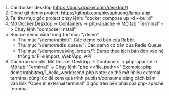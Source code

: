 1. Cài docker desktop (https://docs.docker.com/desktop/)
2. Clone git demo project: https://github.com/nkvuphuong/lamp-app
3. Tại thư mục gốc project chạy lệnh: "docker compose up -d --build"
4. Mở Docker Desktop -> Containers -> php-apache -> Mở tab "Terminal" -> Chạy lệnh "composer install"
5. Source demo nằm trong thư mục "/demo"
    - Thư mục "/demo/rabbit/": Các demo cơ bản của Rabbit
    - Thư mục "/demo/redis_queue/": Các demo cơ bản của Redis Queue
    - Thư mục "/demo/reveiving_orders/": Demo theo kịch bản đơn vào hệ thống từ File import, Web/App, API
6. Cách run scripts: Mở Docker Desktop -> Containers -> php-apache -> Mở tab "Terminal" -> Chạy lệnh "php <<file_path>>"
   Example: php demo/rabbitmq/1_hello_world/send.php
Note: có thể mở nhiều external terminal cùng lúc để xem quá trình publish/consume bằng cách bấm vào link "Open in external terminal" ở gốc trên bên phải của php-apache terminal